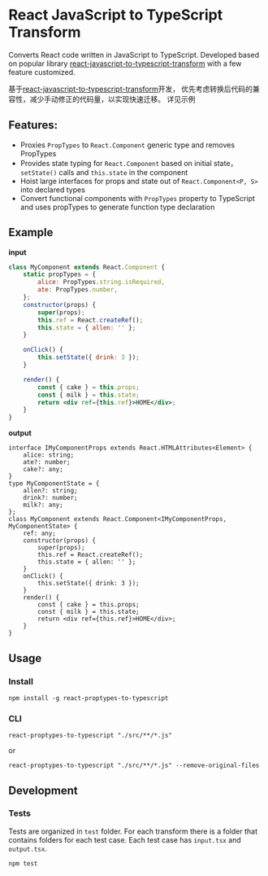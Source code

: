 # React JavaScript to TypeScript Transform

Converts React code written in JavaScript to TypeScript. Developed based on popular library [react-javascript-to-typescript-transform](https://github.com/lyft/react-javascript-to-typescript-transform) with a few feature customized.

基于[react-javascript-to-typescript-transform](https://github.com/lyft/react-javascript-to-typescript-transform)开发，
优先考虑转换后代码的兼容性，减少手动修正的代码量，以实现快速迁移。
详见示例

## Features:

-   Proxies `PropTypes` to `React.Component` generic type and removes PropTypes
-   Provides state typing for `React.Component` based on initial state， `setState()` calls and `this.state` in the component
-   Hoist large interfaces for props and state out of `React.Component<P, S>` into declared types
-   Convert functional components with `PropTypes` property to TypeScript and uses propTypes to generate function type declaration

## Example

**input**

```jsx
class MyComponent extends React.Component {
    static propTypes = {
        alice: PropTypes.string.isRequired,
        ate: PropTypes.number,
    };
    constructor(props) {
        super(props);
        this.ref = React.createRef();
        this.state = { allen: '' };
    }

    onClick() {
        this.setState({ drink: 3 });
    }

    render() {
        const { cake } = this.props;
        const { milk } = this.state;
        return <div ref={this.ref}>HOME</div>;
    }
}
```

**output**

```tsx
interface IMyComponentProps extends React.HTMLAttributes<Element> {
    alice: string;
    ate?: number;
    cake?: any;
}
type MyComponentState = {
    allen?: string;
    drink?: number;
    milk?: any;
};
class MyComponent extends React.Component<IMyComponentProps, MyComponentState> {
    ref: any;
    constructor(props) {
        super(props);
        this.ref = React.createRef();
        this.state = { allen: '' };
    }
    onClick() {
        this.setState({ drink: 3 });
    }
    render() {
        const { cake } = this.props;
        const { milk } = this.state;
        return <div ref={this.ref}>HOME</div>;
    }
}
```

## Usage

### Install

```
npm install -g react-proptypes-to-typescript
```

### CLI
```
react-proptypes-to-typescript "./src/**/*.js"
```

or

```
react-proptypes-to-typescript "./src/**/*.js" --remove-original-files
```

## Development

### Tests

Tests are organized in `test` folder. For each transform there is a folder that contains folders for each test case. Each test case has `input.tsx` and `output.tsx`.

```
npm test
```
